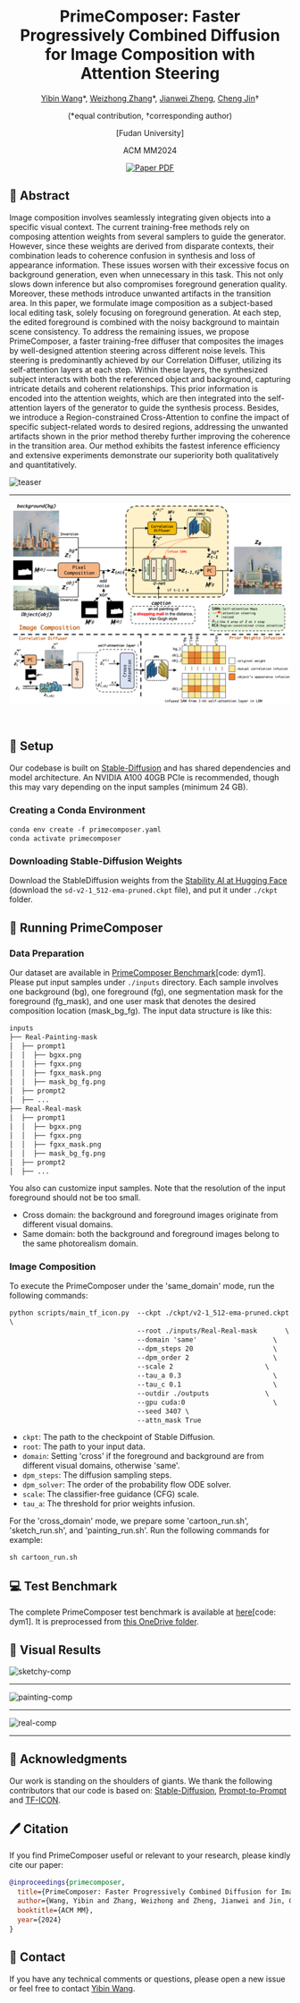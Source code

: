 <div align="center">
<h1>PrimeComposer: Faster Progressively Combined Diffusion for Image Composition with Attention Steering</h1>


[Yibin Wang](https://codegoat24.github.io)\*, [Weizhong Zhang](https://weizhonz.github.io/)\*, [Jianwei Zheng](https://zhengjianwei2.github.io/), [Cheng Jin](https://cjinfdu.github.io/)&#8224; 

(*equal contribution, &#8224;corresponding author)

[Fudan University]

ACM MM2024

<a href="https://arxiv.org/abs/2403.05053">
<img src='https://img.shields.io/badge/arxiv-DreamText-blue' alt='Paper PDF'></a>

</div>

## 📖 Abstract
Image composition involves seamlessly integrating given objects into a specific visual context. The current training-free methods rely on composing attention weights from several samplers to guide the generator. However, since these weights are derived from disparate contexts, their combination leads to coherence confusion in synthesis and loss of appearance information. These issues worsen with their excessive focus on background generation, even when unnecessary in this task. This not only slows down inference but also compromises foreground generation quality. Moreover, these methods introduce unwanted artifacts in the transition area. In this paper, we formulate image composition as a subject-based local editing task, solely focusing on foreground generation. At each step, the edited foreground is combined with the noisy background to maintain scene consistency. To address the remaining issues, we propose PrimeComposer, a faster training-free diffuser that composites the images by well-designed attention steering across different noise levels. This steering is predominantly achieved by our Correlation Diffuser, utilizing its self-attention layers at each step. Within these layers, the synthesized subject interacts with both the referenced object and background, capturing intricate details and coherent relationships. This prior information is encoded into the  attention weights, which are then integrated into the self-attention layers of the generator to guide the synthesis process. Besides, we introduce a Region-constrained Cross-Attention to confine the impact of specific subject-related words to desired regions, addressing the unwanted artifacts shown in the prior method thereby further improving the coherence in the transition area. Our method exhibits the fastest inference efficiency and extensive experiments demonstrate our superiority both qualitatively and quantitatively.

![teaser](assets/display.png)

---

</div>

![framework](assets/framework.png)



</div>

<br>

## 🔧 Setup

Our codebase is built on [Stable-Diffusion](https://github.com/Stability-AI/stablediffusion)
and has shared dependencies and model architecture. An NVIDIA A100 40GB PCIe is recommended, though this may vary depending on the input samples (minimum 24 GB).

### Creating a Conda Environment

```
conda env create -f primecomposer.yaml
conda activate primecomposer
```

### Downloading Stable-Diffusion Weights

Download the StableDiffusion weights from the [Stability AI at Hugging Face](https://huggingface.co/stabilityai/stable-diffusion-2-1-base/blob/main/v2-1_512-ema-pruned.ckpt)
(download the `sd-v2-1_512-ema-pruned.ckpt` file), and put it under `./ckpt` folder.

## 🚀 Running PrimeComposer

### Data Preparation
Our dataset are available in [PrimeComposer Benchmark](https://pan.baidu.com/s/1j1j3DbY9dz9Oouau6dfU-g?pwd=dym1)[code: dym1]. Please put input samples under `./inputs` directory. Each sample involves one background (bg), one foreground (fg), one segmentation mask for the foreground (fg_mask), and one user mask that denotes the desired composition location (mask_bg_fg). The input data structure is like this:
```
inputs
├── Real-Painting-mask
│  ├── prompt1
│  │  ├── bgxx.png
│  │  ├── fgxx.png
│  │  ├── fgxx_mask.png
│  │  ├── mask_bg_fg.png
│  ├── prompt2
│  ├── ...
├── Real-Real-mask
│  ├── prompt1
│  │  ├── bgxx.png
│  │  ├── fgxx.png
│  │  ├── fgxx_mask.png
│  │  ├── mask_bg_fg.png
│  ├── prompt2
│  ├── ...
```

You also can customize input samples. Note that the resolution of the input foreground should not be too small. 

- Cross domain: the background and foreground images originate from different visual domains.
- Same domain: both the background and foreground images belong to the same photorealism domain.

### Image Composition
To execute the PrimeComposer under the 'same_domain' mode, run the following commands:

```
python scripts/main_tf_icon.py  --ckpt ./ckpt/v2-1_512-ema-pruned.ckpt      \
                                --root ./inputs/Real-Real-mask       \
                                --domain 'same'                   \
                                --dpm_steps 20                    \
                                --dpm_order 2                     \
                                --scale 2                       \
                                --tau_a 0.3                       \
                                --tau_c 0.1                       \
                                --outdir ./outputs              \
                                --gpu cuda:0                      \
                                --seed 3407 \
                                --attn_mask True 
```

- `ckpt`: The path to the checkpoint of Stable Diffusion.
- `root`: The path to your input data.
- `domain`: Setting 'cross' if the foreground and background are from different visual domains, otherwise 'same'. 
- `dpm_steps`: The diffusion sampling steps.
- `dpm_solver`: The order of the probability flow ODE solver.
- `scale`: The classifier-free guidance (CFG) scale.
- `tau_a`: The threshold for prior weights infusion.

For the 'cross_domain' mode, we prepare some 'cartoon_run.sh', 'sketch_run.sh', and 'painting_run.sh'. Run the following commands for example:
```
sh cartoon_run.sh                    
```


## 💻 Test Benchmark

The complete PrimeComposer test benchmark is available at [here](https://pan.baidu.com/s/1j1j3DbY9dz9Oouau6dfU-g?pwd=dym1)[code: dym1]. It is preprocessed from [this OneDrive folder](https://entuedu-my.sharepoint.com/:f:/g/personal/shilin002_e_ntu_edu_sg/EmmCgLm_3OZCssqjaGdvjMwBCIvqfjsyphjqNs7g2DFzQQ?e=JSwOHY). 



## 🌄 Visual Results

![sketchy-comp](assets/baseline_compare1.png)

---

</div>


![painting-comp](assets/baseline_compare2.png)

---

</div>


![real-comp](assets/baseline_compare3.png)

---

</div>


## 🙏 Acknowledgments
Our work is standing on the shoulders of giants. We thank the following contributors that our code is based on: [Stable-Diffusion](https://github.com/Stability-AI/stablediffusion), [Prompt-to-Prompt](https://github.com/google/prompt-to-prompt) and [TF-ICON](https://github.com/Shilin-LU/TF-ICON). 

## 🖊️ Citation
If you find PrimeComposer useful or relevant to your research, please kindly cite our paper:

```bibtex
@inproceedings{primecomposer,
  title={PrimeComposer: Faster Progressively Combined Diffusion for Image Composition with Attention Steering},
  author={Wang, Yibin and Zhang, Weizhong and Zheng, Jianwei and Jin, Cheng},
  booktitle={ACM MM},
  year={2024}
}
```

## 📧 Contact

If you have any technical comments or questions, please open a new issue or feel free to contact [Yibin Wang](https://codegoat24.github.io).
